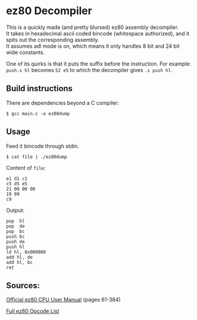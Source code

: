 # ez80 Decompiler

This is a quickly made (and pretty blursed) ez80 assembly decompiler.  
It takes in hexadecimal ascii coded bincode (whitespace authorized), and it spits out the corresponding assembly.  
It assumes adl mode is on, which means it only handles 8 bit and  24 bit wide constants.

One of its quirks is that it puts the suffix before the instruction. 
For example: `push.s hl` becomes `52 e5` to which the decompiler gives `.s push hl`.

## Build instructions

There are dependencies beyond a C compiler:
```
$ gcc main.c -o ez80dump
```

## Usage

Feed it bincode through stdin.

```
$ cat file | ./ez80dump
```

Content of `file`: 
```
e1 d1 c1
c5 d5 e5
21 00 00 00
19 09
c9
```

Output:
```
pop  hl
pop  de
pop  bc
push bc
push de
push hl
ld hl, 0x000000
add hl, de
add hl, bc
ret
```

## Sources:

[Official ez80 CPU User Manual](http://www.zilog.com/docs/um0077.pdf) (pages 61-384)

[Full ez80 Opcode List](https://mdfs.net/Docs/Comp/eZ80/OpList)
